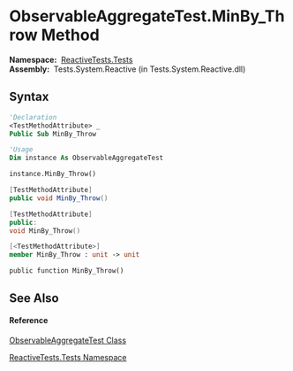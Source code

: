 # ObservableAggregateTest.MinBy\_Throw Method

**Namespace:**  [ReactiveTests.Tests](ReactiveTests.Tests\ReactiveTests.Tests.md)  
**Assembly:**  Tests.System.Reactive (in Tests.System.Reactive.dll)

## Syntax

```vb
'Declaration
<TestMethodAttribute> _
Public Sub MinBy_Throw
```

```vb
'Usage
Dim instance As ObservableAggregateTest

instance.MinBy_Throw()
```

```csharp
[TestMethodAttribute]
public void MinBy_Throw()
```

```c++
[TestMethodAttribute]
public:
void MinBy_Throw()
```

```fsharp
[<TestMethodAttribute>]
member MinBy_Throw : unit -> unit 
```

```jscript
public function MinBy_Throw()
```

## See Also

#### Reference

[ObservableAggregateTest Class](ObservableAggregateTest\ObservableAggregateTest.md)

[ReactiveTests.Tests Namespace](ReactiveTests.Tests\ReactiveTests.Tests.md)




